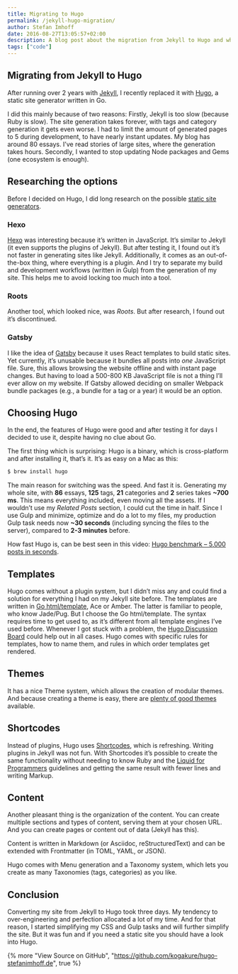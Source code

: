 ```yaml
---
title: Migrating to Hugo
permalink: /jekyll-hugo-migration/
author: Stefan Imhoff
date: 2016-08-27T13:05:57+02:00
description: A blog post about the migration from Jekyll to Hugo and why it’s worth trying out Hugo.
tags: ["code"]
---
```


## Migrating from Jekyll to Hugo

After running over 2 years with [Jekyll](https://jekyllrb.com/), I recently replaced it with [Hugo](https://gohugo.io/), a static site generator written in Go.

I did this mainly because of two reasons: Firstly, Jekyll is too slow (because Ruby is slow). The site generation takes forever, with tags and category generation it gets even worse. I had to limit the amount of generated pages to 5 during development, to have nearly instant updates. My blog has around 80 essays. I’ve read stories of large sites, where the generation takes hours. Secondly, I wanted to stop updating Node packages and Gems (one ecosystem is enough).

## Researching the options

Before I decided on Hugo, I did long research on the possible [static site generators](https://www.staticgen.com/).

### Hexo

[Hexo](https://hexo.io/) was interesting because it’s written in JavaScript. It’s similar to Jekyll (it even supports the plugins of Jekyll). But after testing it, I found out it’s not faster in generating sites like Jekyll. Additionally, it comes as an out-of-the-box thing, where everything is a plugin. And I try to separate my build and development workflows (written in Gulp) from the generation of my site. This helps me to avoid locking too much into a tool.

### Roots

Another tool, which looked nice, was _Roots_. But after research, I found out it’s discontinued.

### Gatsby

I like the idea of [Gatsby](https://github.com/gatsbyjs/gatsby) because it uses React templates to build static sites. Yet currently, it’s unusable because it bundles all posts into _one_ JavaScript file. Sure, this allows browsing the website offline and with instant page changes. But having to load a 500-800 KB JavaScript file is not a thing I’ll ever allow on my website. If Gatsby allowed deciding on smaller Webpack bundle packages (e.g., a bundle for a tag or a year) it would be an option.

## Choosing Hugo

In the end, the features of Hugo were good and after testing it for days I decided to use it, despite having no clue about Go.

The first thing which is surprising: Hugo is a binary, which is cross-platform and after installing it, that’s it. It’s as easy on a Mac as this:

```bash
$ brew install hugo
```

The main reason for switching was the speed. And fast it is. Generating my whole site, with **86** essays, **125** tags, **21** categories and **2** series takes **~700 ms**. This means everything included, even moving all the assets. If I wouldn’t use my _Related Posts_ section, I could cut the time in half. Since I use Gulp and minimize, optimize and do a lot to my files, my production Gulp task needs now **~30 seconds** (including syncing the files to the server), compared to **2-3 minutes** before.

How fast Hugo is, can be best seen in this video: [Hugo benchmark – 5,000 posts in seconds](https://youtu.be/CdiDYZ51a2o).

## Templates

Hugo comes without a plugin system, but I didn’t miss any and could find a solution for everything I had on my Jekyll site before. The templates are written in [Go html/template](https://golang.org/pkg/html/template/), Ace or Amber. The latter is familiar to people, who know Jade/Pug. But I choose the Go html/template. The syntax requires time to get used to, as it’s different from all template engines I’ve used before. Whenever I got stuck with a problem, the [Hugo Discussion Board](https://discourse.gohugo.io) could help out in all cases. Hugo comes with specific rules for templates, how to name them, and rules in which order templates get rendered.

## Themes

It has a nice Theme system, which allows the creation of modular themes. And because creating a theme is easy, there are [plenty of good themes](https://themes.gohugo.io/) available.

## Shortcodes

Instead of plugins, Hugo uses [Shortcodes](https://gohugo.io/content-management/shortcodes), which is refreshing. Writing plugins in Jekyll was not fun. With Shortcodes it’s possible to create the same functionality without needing to know Ruby and the [Liquid for Programmers](https://github.com/Shopify/liquid/wiki/Liquid-for-Programmers) guidelines and getting the same result with fewer lines and writing Markup.

## Content

Another pleasant thing is the organization of the content. You can create multiple sections and types of content, serving them at your chosen URL. And you can create pages or content out of data (Jekyll has this).

Content is written in Markdown (or Asciidoc, reStructuredText) and can be extended with Frontmatter (in TOML, YAML, or JSON).

Hugo comes with Menu generation and a Taxonomy system, which lets you create as many Taxonomies (tags, categories) as you like.

## Conclusion

Converting my site from Jekyll to Hugo took three days. My tendency to over-engineering and perfection allocated a lot of my time. And for that reason, I started simplifying my CSS and Gulp tasks and will further simplify the site. But it was fun and if you need a static site you should have a look into Hugo.

{% more "View Source on GitHub", "https://github.com/kogakure/hugo-stefanimhoff.de", true %}
